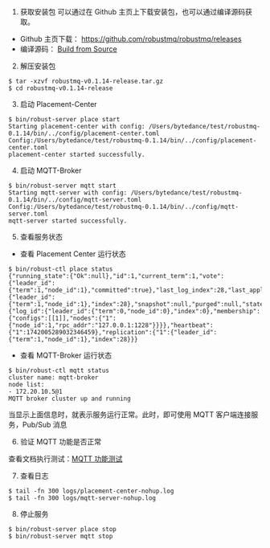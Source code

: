 1. 获取安装包
   可以通过在 Github 主页上下载安装包，也可以通过编译源码获取。

- Github 主页下载： https://github.com/robustmq/robustmq/releases
- 编译源码： [Build from Source](./Build.md)

2. 解压安装包

```
$ tar -xzvf robustmq-v0.1.14-release.tar.gz
$ cd robustmq-v0.1.14-release
```

3. 启动 Placement-Center

```shell
$ bin/robust-server place start
Starting placement-center with config: /Users/bytedance/test/robustmq-0.1.14/bin/../config/placement-center.toml
Config:/Users/bytedance/test/robustmq-0.1.14/bin/../config/placement-center.toml
placement-center started successfully.
```

4. 启动 MQTT-Broker

```shell
$ bin/robust-server mqtt start
Starting mqtt-server with config: /Users/bytedance/test/robustmq-0.1.14/bin/../config/mqtt-server.toml
Config:/Users/bytedance/test/robustmq-0.1.14/bin/../config/mqtt-server.toml
mqtt-server started successfully.
```

5. 查看服务状态

- 查看 Placement Center 运行状态

```shell
$ bin/robust-ctl place status
{"running_state":{"Ok":null},"id":1,"current_term":1,"vote":{"leader_id":{"term":1,"node_id":1},"committed":true},"last_log_index":28,"last_applied":{"leader_id":{"term":1,"node_id":1},"index":28},"snapshot":null,"purged":null,"state":"Leader","current_leader":1,"millis_since_quorum_ack":0,"last_quorum_acked":1742005289409447084,"membership_config":{"log_id":{"leader_id":{"term":0,"node_id":0},"index":0},"membership":{"configs":[[1]],"nodes":{"1":{"node_id":1,"rpc_addr":"127.0.0.1:1228"}}}},"heartbeat":{"1":1742005289032346459},"replication":{"1":{"leader_id":{"term":1,"node_id":1},"index":28}}}
```

- 查看 MQTT-Broker 运行状态

```shell
$ bin/robust-ctl mqtt status
cluster name: mqtt-broker
node list:
- 172.20.10.5@1
MQTT broker cluster up and running
```

当显示上面信息时，就表示服务运行正常。此时，即可使用 MQTT 客户端连接服务，Pub/Sub 消息

6. 验证 MQTT 功能是否正常

查看文档执行测试：[MQTT 功能测试](./MQTT-test.md)

7. 查看日志

```shell
$ tail -fn 300 logs/placement-center-nohup.log
$ tail -fn 300 logs/mqtt-server-nohup.log
```

8. 停止服务

```shell
$ bin/robust-server place stop
$ bin/robust-server mqtt stop
```
